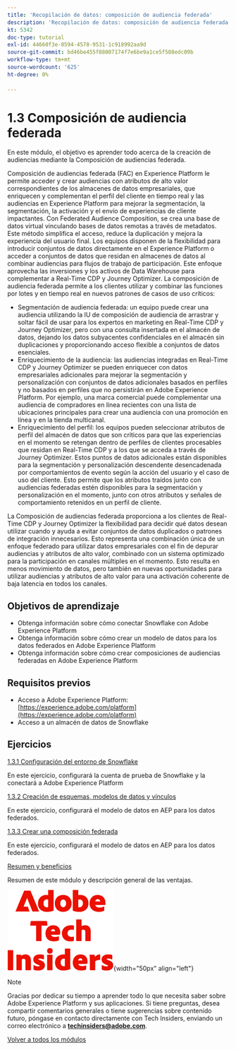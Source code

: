 ```yaml
---
title: 'Recopilación de datos: composición de audiencia federada'
description: 'Recopilación de datos: composición de audiencia federada'
kt: 5342
doc-type: tutorial
exl-id: 44660f3e-0594-4578-9531-1c918992aa9d
source-git-commit: bd46be455f88007174f7e6be9a1ce5f508edc09b
workflow-type: tm+mt
source-wordcount: '625'
ht-degree: 0%

---
```


# 1.3 Composición de audiencia federada

En este módulo, el objetivo es aprender todo acerca de la creación de audiencias mediante la Composición de audiencias federada.

Composición de audiencias federada (FAC) en Experience Platform le permite acceder y crear audiencias con atributos de alto valor correspondientes de los almacenes de datos empresariales, que enriquecen y complementan el perfil del cliente en tiempo real y las audiencias en Experience Platform para mejorar la segmentación, la segmentación, la activación y el envío de experiencias de cliente impactantes. Con Federated Audience Composition, se crea una base de datos virtual vinculando bases de datos remotas a través de metadatos. Este método simplifica el acceso, reduce la duplicación y mejora la experiencia del usuario final. Los equipos disponen de la flexibilidad para introducir conjuntos de datos directamente en el Experience Platform o acceder a conjuntos de datos que residan en almacenes de datos al combinar audiencias para flujos de trabajo de participación. Este enfoque aprovecha las inversiones y los activos de Data Warehouse para complementar a Real-Time CDP y Journey Optimizer. La composición de audiencia federada permite a los clientes utilizar y combinar las funciones por lotes y en tiempo real en nuevos patrones de casos de uso críticos:

- Segmentación de audiencia federada: un equipo puede crear una audiencia utilizando la IU de composición de audiencia de arrastrar y soltar fácil de usar para los expertos en marketing en Real-Time CDP y Journey Optimizer, pero con una consulta insertada en el almacén de datos, dejando los datos subyacentes confidenciales en el almacén sin duplicaciones y proporcionando acceso flexible a conjuntos de datos esenciales.
- Enriquecimiento de la audiencia: las audiencias integradas en Real-Time CDP y Journey Optimizer se pueden enriquecer con datos empresariales adicionales para mejorar la segmentación y personalización con conjuntos de datos adicionales basados en perfiles y no basados en perfiles que no persistirán en Adobe Experience Platform. Por ejemplo, una marca comercial puede complementar una audiencia de compradores en línea recientes con una lista de ubicaciones principales para crear una audiencia con una promoción en línea y en la tienda multicanal.
- Enriquecimiento del perfil: los equipos pueden seleccionar atributos de perfil del almacén de datos que son críticos para que las experiencias en el momento se retengan dentro de perfiles de clientes procesables que residan en Real-Time CDP y a los que se acceda a través de Journey Optimizer. Estos puntos de datos adicionales están disponibles para la segmentación y personalización descendente desencadenada por comportamientos de evento según la acción del usuario y el caso de uso del cliente. Esto permite que los atributos traídos junto con audiencias federadas estén disponibles para la segmentación y personalización en el momento, junto con otros atributos y señales de comportamiento retenidos en un perfil de cliente.

La Composición de audiencias federada proporciona a los clientes de Real-Time CDP y Journey Optimizer la flexibilidad para decidir qué datos desean utilizar cuando y ayuda a evitar conjuntos de datos duplicados o patrones de integración innecesarios. Esto representa una combinación única de un enfoque federado para utilizar datos empresariales con el fin de depurar audiencias y atributos de alto valor, combinado con un sistema optimizado para la participación en canales múltiples en el momento. Esto resulta en menos movimiento de datos, pero también en nuevas oportunidades para utilizar audiencias y atributos de alto valor para una activación coherente de baja latencia en todos los canales.

## Objetivos de aprendizaje

- Obtenga información sobre cómo conectar Snowflake con Adobe Experience Platform
- Obtenga información sobre cómo crear un modelo de datos para los datos federados en Adobe Experience Platform
- Obtenga información sobre cómo crear composiciones de audiencias federadas en Adobe Experience Platform

## Requisitos previos

- Acceso a Adobe Experience Platform: [https://experience.adobe.com/platform](https://experience.adobe.com/platform)
- Acceso a un almacén de datos de Snowflake

## Ejercicios

[1.3.1 Configuración del entorno de Snowflake](./ex1.md)

En este ejercicio, configurará la cuenta de prueba de Snowflake y la conectará a Adobe Experience Platform

[1.3.2 Creación de esquemas, modelos de datos y vínculos](./ex2.md)

En este ejercicio, configurará el modelo de datos en AEP para los datos federados.

[1.3.3 Crear una composición federada](./ex3.md)

En este ejercicio, configurará el modelo de datos en AEP para los datos federados.

[Resumen y beneficios](./summary.md)

Resumen de este módulo y descripción general de las ventajas.

![Perspectivas técnicas](./../../../assets/images/techinsiders.png){width="50px" align="left"}

>[!NOTE]
>
>Gracias por dedicar su tiempo a aprender todo lo que necesita saber sobre Adobe Experience Platform y sus aplicaciones. Si tiene preguntas, desea compartir comentarios generales o tiene sugerencias sobre contenido futuro, póngase en contacto directamente con Tech Insiders, enviando un correo electrónico a **techinsiders@adobe.com**.

[Volver a todos los módulos](../../../overview.md)
